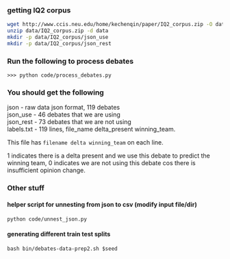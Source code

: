 ### getting IQ2 corpus
```bash
wget http://www.ccis.neu.edu/home/kechenqin/paper/IQ2_corpus.zip -O data/IQ2_corpus.zip
unzip data/IQ2_corpus.zip -d data
mkdir -p data/IQ2_corpus/json_use
mkdir -p data/IQ2_corpus/json_rest
```

### Run the following to process debates 
`>>> python code/process_debates.py`

### You should get the following
json - raw data json format, 119 debates \
json_use - 46 debates that we are using \
json_rest - 73 debates that we are not using \
labels.txt - 119 lines, file_name delta_present winning_team.

This file has `filename delta winning_team` on each line.

1 indicates there is a delta present and we use this debate to predict the winning team, 0 indicates we are not using this debate cos there is insufficient opinion change. 

### Other stuff 
#### helper script for unnesting from json to csv  (modify input file/dir)
`python code/unnest_json.py`

#### generating different train test splits

`bash bin/debates-data-prep2.sh $seed`
